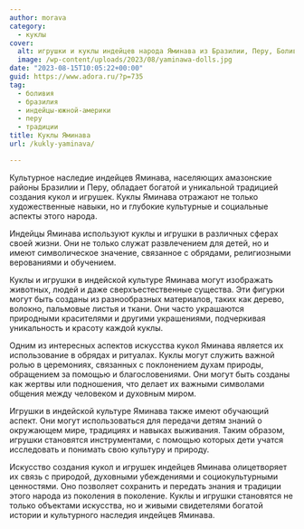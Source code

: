 ```yaml
---
author: morava
category:
  - куклы
cover:
  alt: игрушки и куклы индейцев народа Яминава из Бразилии, Перу, Боливии
  image: /wp-content/uploads/2023/08/yaminawa-dolls.jpg
date: "2023-08-15T10:05:22+00:00"
guid: https://www.adora.ru/?p=735
tag:
  - боливия
  - бразилия
  - индейцы-южной-америки
  - перу
  - традиции
title: Куклы Яминава
url: /kukly-yaminava/

---
```

Культурное наследие индейцев Яминава, населяющих амазонские районы Бразилии и Перу, обладает богатой и уникальной традицией создания кукол и игрушек. Куклы Яминава отражают не только художественные навыки, но и глубокие культурные и социальные аспекты этого народа.

Индейцы Яминава используют куклы и игрушки в различных сферах своей жизни. Они не только служат развлечением для детей, но и имеют символическое значение, связанное с обрядами, религиозными верованиями и обучением.

Куклы и игрушки в индейской культуре Яминава могут изображать животных, людей и даже сверхъестественные существа. Эти фигурки могут быть созданы из разнообразных материалов, таких как дерево, волокно, пальмовые листья и ткани. Они часто украшаются природными красителями и другими украшениями, подчеркивая уникальность и красоту каждой куклы.

Одним из интересных аспектов искусства кукол Яминава является их использование в обрядах и ритуалах. Куклы могут служить важной ролью в церемониях, связанных с поклонением духам природы, обращением за помощью и благословениями. Они могут быть созданы как жертвы или подношения, что делает их важными символами общения между человеком и духовным миром.

Игрушки в индейской культуре Яминава также имеют обучающий аспект. Они могут использоваться для передачи детям знаний о окружающем мире, традициях и навыках выживания. Таким образом, игрушки становятся инструментами, с помощью которых дети учатся исследовать и понимать свою культуру и природу.

Искусство создания кукол и игрушек индейцев Яминава олицетворяет их связь с природой, духовными убеждениями и социокультурными ценностями. Оно позволяет сохранить и передать знания и традиции этого народа из поколения в поколение. Куклы и игрушки становятся не только объектами искусства, но и живыми свидетелями богатой истории и культурного наследия индейцев Яминава.
